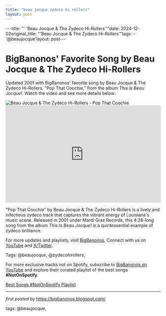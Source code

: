 ```yaml
---
title: "beau jocque zydeco hi rollers"
layout: post
---
```

---title: "' 'Beau Jocque & The Zydeco Hi-Rollers''"date: 2024-12-02original_title: "'Beau Jocque & The Zydeco Hi-Rollers'"tags:  - '@beaujocque'layout: post---<!-- Post Title --><h1 >BigBanonos' Favorite Song by Beau Jocque & The Zydeco Hi-Rollers</h1> <!-- Introductory Text --><p >Updated 2001 with BigBanonos' favorite song by Beau Jocque & The Zydeco Hi-Rollers, "Pop That Coochie," from the album *This Is Beau Jocque!*. Watch the video and see more details below:</p> <!-- Featured Image --><div > <img src="https://cdn.louisianamusicfactory.com/media/wp-content/uploads/2020/06/28114555/beau-jocque-im-coming-home.jpg" alt="Beau Jocque & The Zydeco Hi-Rollers - Pop That Coochie" /></div> <!-- YouTube Video Embed --><div > <iframe width="100%" height="315" src="https://www.youtube.com/embed/sd5zFVZilNU" title="Pop That Coochie" frameborder="0" allow="accelerometer; autoplay; clipboard-write; encrypted-media; gyroscope; picture-in-picture; web-share" referrerpolicy="strict-origin-when-cross-origin" allowfullscreen></iframe></div> <!-- Song Information --><div > <p>"Pop That Coochie" by Beau Jocque & The Zydeco Hi-Rollers is a lively and infectious zydeco track that captures the vibrant energy of Louisiana's music scene. Released in 2001 under Mardi Gras Records, this 4:28-long song from the album *This Is Beau Jocque!* is a quintessential example of zydeco brilliance.</p></div> <!-- Footer Links --><div > <p>For more updates and playlists, visit <a href="https://bigbanonos.blogspot.com/" target="_blank">BigBanonos</a>. Connect with us on <a href="https://www.youtube.com/@BigBanonos" target="_blank">YouTube</a> and <a href="https://x.com/bigbanonos" target="_blank">X/Twitter</a>.</p></div> <!-- Tags --><p >Tags: @beaujocque, @zydecohirollers,</p><!--Subscribe and Playlist Links--><div>    <p>For more exclusive tracks not on Spotify, subscribe to <a href="https://www.youtube.com/@BigBanonos" target="_blank">BigBanonos on YouTube</a> and explore their curated playlist of the best songs <strong>#NotOnSpotify</strong>.</p>    <p><a href="https://www.youtube.com/playlist?list=PLtuNtuTatqI0kFahUCbtbfenC_ET5O_tr" target="_blank">Best Songs #NotOnSpotify Playlist<br /></a></p></div><hr /><p><em>first posted by</em> <a href="https://bigbanonos.blogspot.com/" rel="noopener" target="_new">https://bigbanonos.blogspot.com/</a></p><p>tags: @beaujocque,</p>